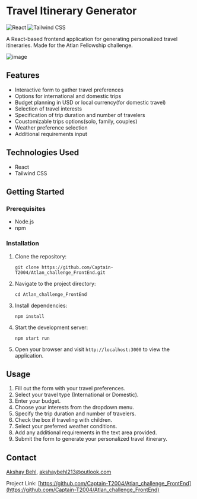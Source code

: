 # Travel Itinerary Generator

![React](https://img.shields.io/badge/React-20232A?style=for-the-badge&logo=react&logoColor=61DAFB)
![Tailwind CSS](https://img.shields.io/badge/Tailwind_CSS-38B2AC?style=for-the-badge&logo=tailwind-css&logoColor=white)

A React-based frontend application for generating personalized travel itineraries. Made for the Atlan Fellowship challenge.

![image](https://github.com/user-attachments/assets/f2d4eddc-d58e-4320-a5a3-89fa016d0e1b)


## Features

- Interactive form to gather travel preferences
- Options for international and domestic trips
- Budget planning in USD or local currency(for domestic travel)
- Selection of travel interests
- Specification of trip duration and number of travelers
- Coustomizable trips options(solo, family, couples)
- Weather preference selection
- Additional requirements input

## Technologies Used

- React
- Tailwind CSS

## Getting Started

### Prerequisites

- Node.js
- npm

### Installation

1. Clone the repository:
   ```
   git clone https://github.com/Captain-T2004/Atlan_challenge_FrontEnd.git
   ```

2. Navigate to the project directory:
   ```
   cd Atlan_challenge_FrontEnd
   ```

3. Install dependencies:
   ```
   npm install
   ```

4. Start the development server:
   ```
   npm start run
   ```

5. Open your browser and visit `http://localhost:3000` to view the application.

## Usage

1. Fill out the form with your travel preferences.
2. Select your travel type (International or Domestic).
3. Enter your budget.
4. Choose your interests from the dropdown menu.
5. Specify the trip duration and number of travelers.
6. Check the box if traveling with children.
8. Select your preferred weather conditions.
9. Add any additional requirements in the text area provided.
10. Submit the form to generate your personalized travel itinerary.

## Contact

[Akshay Behl](https://www.linkedin.com/in/akshay-behl-450661258/), akshaybehl213@outlook.com

Project Link: [https://github.com/Captain-T2004/Atlan_challenge_FrontEnd](https://github.com/Captain-T2004/Atlan_challenge_FrontEnd)
